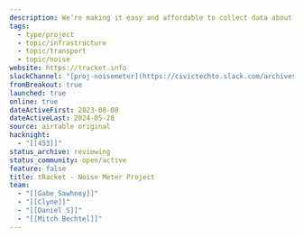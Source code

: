 ```yaml
---
description: We’re making it easy and affordable to collect data about noise
tags:
  - type/project
  - topic/infrastructure
  - topic/transport
  - topic/noise
website: https://tracket.info
slackChannel: "[proj-noisemeter](https://civictechto.slack.com/archives/C05LHL4L8MD)"
fromBreakout: true
launched: true
online: true
dateActiveFirst: 2023-08-08
dateActiveLast: 2024-05-28
source: airtable original
hacknight:
  - "[[453]]"
status_archive: reviewing
status_community: open/active
feature: false
title: tRacket - Noise Meter Project
team:
  - "[[Gabe Sawhney]]"
  - "[[Clyne]]"
  - "[[Daniel S]]"
  - "[[Mitch Bechtel]]"
---
```

